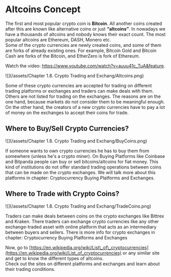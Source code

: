 # Altcoins Concept

The first and most popular crypto coin is **Bitcoin**. All another coins created after this are known like alternative coins or just **“altcoins”**. In nowadays we have a thousands of altcoins and nobody knows their exact count. The most popular altcoins are Ethereum, DASH, Monero etc.  
Some of the crypto currencies are newly created coins, and some of them are forks of already existing ones. For example, Bitcoin Gold and Bitcoin Cash are forks of the Bitcoin, and EtherZero is fork of Ethereum.
<div class="video-player">
  Watch the video: <a target="_blank" href="https://www.youtube.com/watch?v=auuu41c_TuA&feature">https://www.youtube.com/watch?v=auuu41c_TuA&feature</a>.
</div>
<script src="/assets/js/video.js"></script>











![](/assets/Chapter 1.8. Crypto Trading and Exchang/Altcoins.png)

Some of these crypto currencies are accepted for trading on different trading platforms or exchanges and traders can make deals with them. Others are not listed for trading on the exchanges. The reasons are on the one hand, because markets do not consider them to be meaningful enough. On the other hand, the creators of a new crypto currencies have to pay a lot of money on the exchanges to accept their coins for trade.

## Where to Buy/Sell Crypto Currencies?

![](/assets/Chapter 1.8. Crypto Trading and Exchang/BuyCoins.png)


If someone wants to own crypto currencies he has to buy them from somewhere (unless he's a crypto miner). On Buying Platforms like Coinbase and Bitpanda people can buy or sell bitcoins/altcoins for fiat money. This kind of institutions do not offer standard trading operations between coins that can be made on the crypto exchanges. We will talk more about this platforms in chapter: Cryptocurrency Buying Platforms and Exchanges.

  
  

## Where to Trade with Crypto Coins?

![](/assets/Chapter 1.8. Crypto Trading and Exchang/TradeCoins.png)


Traders can make deals between coins on the crypto exchanges like Bittrex and Kraken. There traders can exchange crypto currencies like any other exchange-traded asset with online platform that acts as an intermediary between buyers and sellers. There is more info for crypto exchanges in chapter: Cryptocurrency Buying Platforms and Exchanges


  

Now, go to [https://en.wikipedia.org/wiki/List\_of\_cryptocurrencies](https://en.wikipedia.org/wiki/List_of_cryptocurrencies) or any similar site and get to know the different types of altcoins.  
Check out the sites on different platforms and exchanges and learn about their trading conditions.

